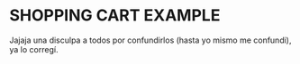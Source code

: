 # SHOPPING CART EXAMPLE

Jajaja una disculpa a todos por confundirlos (hasta yo mismo me confundi), ya lo corregí.
